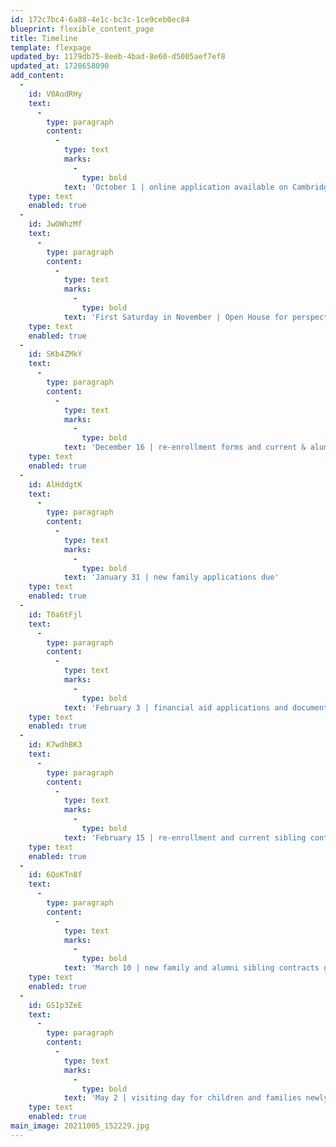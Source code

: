 ```yaml
---
id: 172c7bc4-6a88-4e1c-bc3c-1ce9ceb0ec84
blueprint: flexible_content_page
title: Timeline
template: flexpage
updated_by: 1179db75-8eeb-4bad-8e60-d5005aef7ef8
updated_at: 1728658090
add_content:
  -
    id: V0AodRHy
    text:
      -
        type: paragraph
        content:
          -
            type: text
            marks:
              -
                type: bold
            text: 'October 1 | online application available on Cambridge-Ellis website'
    type: text
    enabled: true
  -
    id: JwOWhzMf
    text:
      -
        type: paragraph
        content:
          -
            type: text
            marks:
              -
                type: bold
            text: 'First Saturday in November | Open House for perspective families'
    type: text
    enabled: true
  -
    id: SKb4ZMkY
    text:
      -
        type: paragraph
        content:
          -
            type: text
            marks:
              -
                type: bold
            text: 'December 16 | re-enrollment forms and current & alumni siblings applications due'
    type: text
    enabled: true
  -
    id: AlHddgtK
    text:
      -
        type: paragraph
        content:
          -
            type: text
            marks:
              -
                type: bold
            text: 'January 31 | new family applications due'
    type: text
    enabled: true
  -
    id: T0a6tFjl
    text:
      -
        type: paragraph
        content:
          -
            type: text
            marks:
              -
                type: bold
            text: 'February 3 | financial aid applications and documents due'
    type: text
    enabled: true
  -
    id: K7wdhBK3
    text:
      -
        type: paragraph
        content:
          -
            type: text
            marks:
              -
                type: bold
            text: 'February 15 | re-enrollment and current sibling contracts go out'
    type: text
    enabled: true
  -
    id: 6QoKTn8f
    text:
      -
        type: paragraph
        content:
          -
            type: text
            marks:
              -
                type: bold
            text: 'March 10 | new family and alumni sibling contracts go out'
    type: text
    enabled: true
  -
    id: GSIp3ZeE
    text:
      -
        type: paragraph
        content:
          -
            type: text
            marks:
              -
                type: bold
            text: 'May 2 | visiting day for children and families newly admitted to Cambridge-Ellis'
    type: text
    enabled: true
main_image: 20211005_152229.jpg
---
```

